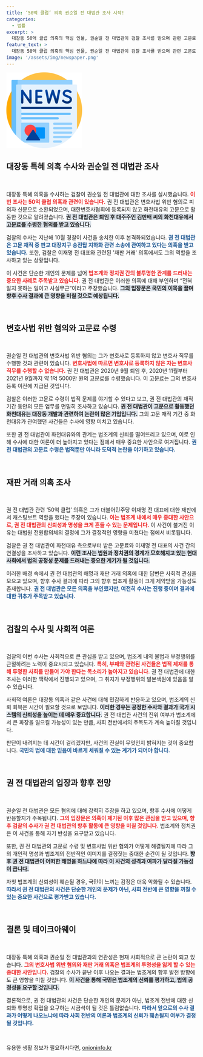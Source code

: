 ```yaml
---
title: ‘50억 클럽’ 의혹 권순일 전 대법관 조사 시작!
categories:
  - 법률
excerpt: >
  대장동 50억 클럽 의혹의 핵심 인물, 권순일 전 대법관이 검찰 조사를 받으며 관련 고문료 수수 문제로 재차 논란에 휘말렸다. 그의 고문 재직 기간 동안의 행적과 정치적 거래 의혹이 주목받고 있다. 이 사건의 진실은 무엇일까?
feature_text: >
  대장동 50억 클럽 의혹의 핵심 인물, 권순일 전 대법관이 검찰 조사를 받으며 관련 고문료 수수 문제로 재차 논란에 휘말렸다. 그의 고문 재직 기간 동안의 행적과 정치적 거래 의혹이 주목받고 있다. 이 사건의 진실은 무엇일까?
image: '/assets/img/newspaper.png'
---
```


<p><img src="/assets/img/newspaper.png" alt="kimp 속보" /></p>

<h2 data-ke-size="size26">대장동 특혜 의혹 수사와 권순일 전 대법관 조사</h2>

<p data-ke-size="size16">&nbsp;</p>

<p>대장동 특혜 의혹을 수사하는 검찰이 권순일 전 대법관에 대한 조사를 실시했습니다. <b><span style="color: #ee2323;">이번 조사는 50억 클럽 의혹과 관련이 있습니다.</span></b> 권 전 대법관은 변호사법 위반 혐의로 피의자 신분으로 소환되었으며, 대한변호사협회에 등록되지 않고 화천대유의 고문으로 활동한 것으로 알려졌습니다. <b><span style="background-color: #21538527;">권 전 대법관은 퇴임 후 대주주인 김만배 씨의 화천대유에서 고문료를 수령한 혐의를 받고 있습니다.</span></b></p>

<p>검찰의 수사는 지난해 10월 경찰이 사건을 송치한 이후 본격화되었습니다. <b><span style="color: #1a5490;">권 전 대법관은 고문 재직 중 판교 대장지구 송전탑 지하화 관련 소송에 관여하고 있다는 의혹을 받고 있습니다.</span></b> 또한, 검찰은 이재명 전 대표와 관련된 '재판 거래' 의혹에서도 그의 역할을 조사하고 있는 상황입니다. </p>

<p>이 사건은 단순한 개인의 문제를 넘어 <b><span style="color: #ee2323;">법조계와 정치권 간의 불투명한 관계를 드러내는 중요한 사례로 주목받고 있습니다.</span></b> 권 전 대법관은 이러한 의혹에 대해 부인하며 “전혀 알지 못하는 일이고 사실무근”이라고 주장했습니다. <b><span style="background-color: #21538527;">그의 입장문은 국민의 이목을 끌며 향후 수사 결과에 큰 영향을 미칠 것으로 예상됩니다.</span></b></p>

<p data-ke-size="size16">&nbsp;</p>

<h2 data-ke-size="size26">변호사법 위반 혐의와 고문료 수령</h2>

<p data-ke-size="size16">&nbsp;</p>

<p>권순일 전 대법관의 변호사법 위반 혐의는 그가 변호사로 등록하지 않고 변호사 직무를 수행한 것과 관련이 있습니다. <b><span style="color: #ee2323;">변호사법에 따르면 변호사로 등록하지 않은 자는 변호사 직무를 수행할 수 없습니다.</span></b> 권 전 대법관은 2020년 9월 퇴임 후, 2020년 11월부터 2021년 9월까지 약 1억 5000만 원의 고문료를 수령했습니다. 이 고문료는 그의 변호사 등록 이전에 지급된 것입니다. </p>

<p>검찰은 이러한 고문료 수령이 법적 문제를 야기할 수 있다고 보고, 권 전 대법관의 재직 기간 동안의 모든 업무를 면밀히 조사하고 있습니다. <b><span style="background-color: #21538527;">권 전 대법관이 고문으로 활동했던 화천대유는 대장동 개발과 관련하여 논란이 많은 기업입니다.</span></b> 그의 고문 재직 기간 중 화천대유가 관여했던 사건들은 수사에 영향 미치고 있습니다.</p>

<p>또한 권 전 대법관이 화천대유와의 관계는 법조계의 신뢰를 떨어뜨리고 있으며, 이로 인해 수사에 대한 여론이 더 높아지고 있다는 점에서 매우 중요한 사안으로 여겨집니다. <b><span style="color: #1a5490;">권 전 대법관의 고문료 수령은 법적뿐만 아니라 도덕적 논란을 야기하고 있습니다.</span></b></p>

<p data-ke-size="size16">&nbsp;</p>

<h2 data-ke-size="size26">재판 거래 의혹 조사</h2>

<p data-ke-size="size16">&nbsp;</p>

<p>권 전 대법관 관련 ‘50억 클럽’ 의혹은 그가 더불어민주당 이재명 전 대표에 대한 재판에서 캐스팅보트 역할을 했다는 주장이 있습니다. <b><span style="color: #ee2323;">이는 법조계 내에서 매우 중대한 사안으로, 권 전 대법관의 신뢰성과 명성을 크게 흔들 수 있는 문제입니다.</span></b> 이 사건이 불거진 이유는 대법원 전원합의체의 결정에 그가 결정적인 영향을 미쳤다는 점에서 비롯됩니다. </p>

<p>검찰은 권 전 대법관이 화천대유 측으로부터 받은 고문료와 이재명 전 대표의 사건 간의 연결성을 조사하고 있습니다. <b><span style="background-color: #21538527;">이런 조사는 법원과 정치권의 경계가 모호해지고 있는 현대 사회에서 법의 공정성 문제를 드러내는 중요한 계기가 될 것입니다.</span></b></p>

<p>이러한 배경 속에서 권 전 대법관의 해명과 재판 거래 의혹에 대한 답변은 사회적 관심을 모으고 있으며, 향후 수사 결과에 따라 그의 향후 법조계 활동이 크게 제약받을 가능성도 존재합니다. <b><span style="color: #1a5490;">권 전 대법관은 모든 의혹을 부인했지만, 여전히 수사는 진행 중이며 결과에 대한 귀추가 주목받고 있습니다.</span></b></p>

<p data-ke-size="size16">&nbsp;</p>

<h2 data-ke-size="size26">검찰의 수사 및 사회적 여론</h2>

<p data-ke-size="size16">&nbsp;</p>

<p>검찰의 이번 수사는 사회적으로 큰 관심을 받고 있으며, 법조계 내의 불법과 부정행위를 근절하려는 노력이 중요시되고 있습니다. <b><span style="color: #ee2323;">특히, 부패와 관련된 사건들은 법적 제재를 통해 투명한 사회를 만들어 가야 한다는 목소리가 높아지고 있습니다.</span></b> 권 전 대법관에 대한 조사는 이러한 맥락에서 진행되고 있으며, 그 취지가 부정행위의 발본색원에 있음을 알 수 있습니다. </p>

<p>사회적 여론은 대장동 의혹과 같은 사건에 대해 민감하게 반응하고 있으며, 법조계의 신뢰 회복은 시간이 필요할 것으로 보입니다. <b><span style="background-color: #21538527;">이러한 경우는 공정한 수사와 결과가 국가 시스템의 신뢰성을 높이는 데 매우 중요합니다.</span></b> 권 전 대법관 사건의 진위 여부가 법조계에서 큰 파장을 일으킬 가능성이 있는 만큼, 사회 전반에서의 주목도가 계속 높아질 것입니다.</p>

<p>판단이 내려지는 데 시간이 걸리겠지만, 사건의 진실이 무엇인지 밝혀지는 것이 중요합니다. <b><span style="color: #1a5490;">국민의 법에 대한 믿음이 바르게 세워질 수 있는 계기가 되어야 합니다.</span></b></p>

<p data-ke-size="size16">&nbsp;</p>

<h2 data-ke-size="size26">권 전 대법관의 입장과 향후 전망</h2>

<p data-ke-size="size16">&nbsp;</p>

<p>권순일 전 대법관은 모든 혐의에 대해 강력히 주장을 하고 있으며, 향후 수사에 어떻게 반응할지가 주목됩니다. <b><span style="color: #ee2323;">그의 입장문은 의혹이 제기된 이후 많은 관심을 받고 있으며, 향후 검찰의 수사가 권 전 대법관의 향후 활동에 큰 영향을 미칠 것입니다.</span></b> 법조계와 정치권은 이 사건을 통해 자기 반성을 요구받고 있습니다. </p>

<p>또한, 권 전 대법관의 고문료 수령 및 변호사법 위반 혐의가 어떻게 해결될지에 따라 그의 개인적 명성과 법조계의 전반적인 이미지를 결정짓는 중대한 순간이 될 것입니다. <b><span style="background-color: #21538527;">향후 권 전 대법관이 어떠한 해명을 하느냐에 따라 이 사건의 성격과 여파가 달라질 가능성이 큽니다.</span></b></p>

<p>자칫 법조계의 신뢰성이 훼손될 경우, 국민이 느끼는 감정은 더욱 악화될 수 있습니다. <b><span style="color: #1a5490;">따라서 권 전 대법관의 사건은 단순한 개인의 문제가 아닌, 사회 전반에 큰 영향을 끼칠 수 있는 중요한 사건으로 평가받고 있습니다.</span></b></p>

<p data-ke-size="size16">&nbsp;</p>

<h2 data-ke-size="size26">결론 및 테이크아웨이</h2>

<p data-ke-size="size16">&nbsp;</p>

<p>대장동 특혜 의혹과 권순일 전 대법관과의 연관성은 현재 사회적으로 큰 논란이 되고 있습니다. <b><span style="color: #ee2323;">그의 변호사법 위반 혐의와 재판 거래 의혹은 법조계의 투명성을 잃게 할 수 있는 중대한 사안입니다.</span></b> 검찰의 수사가 끝난 이후 나오는 결과는 법조계의 향후 발전 방향에도 큰 영향을 미칠 것입니다. <b><span style="background-color: #21538527;">이 사건을 통해 국민은 법조계의 신뢰를 평가하고, 법의 공정성을 요구할 것입니다.</span></b> </p>

<p>결론적으로, 권 전 대법관의 사건은 단순한 개인의 문제가 아닌, 법조계 전반에 대한 신뢰와 투명성 확립을 요구하는 시금석이 될 것은 틀림없습니다. <b><span style="color: #1a5490;">따라서 앞으로의 수사 결과가 어떻게 나오느냐에 따라 사회 전반의 여론과 법조계의 신뢰가 훼손될지 여부가 결정될 것입니다.</span></b> </p>

<p data-ke-size="size16">&nbsp;</p>
유용한 생활 정보가 필요하시다면, <a href="https://onioninfo.kr" rel="dofollow">onioninfo.kr</a>


